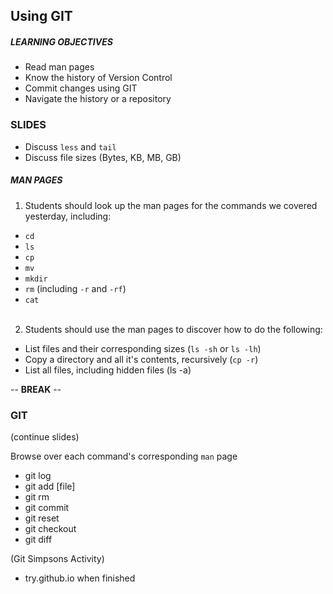 ## Using GIT

##### LEARNING OBJECTIVES
- Read man pages
- Know the history of Version Control
- Commit changes using GIT
- Navigate the history or a repository

### SLIDES

- Discuss `less` and `tail`
- Discuss file sizes (Bytes, KB, MB, GB)

##### MAN PAGES
1. Students should look up the man pages for the commands we covered yesterday, including:
  - `cd`
  - `ls`
  - `cp`
  - `mv`
  - `mkdir`
  - `rm` (including `-r` and `-rf`)
  - `cat`
<br><br>

2. Students should use the man pages to discover how to do the following:
  - List files and their corresponding sizes (`ls -sh` or `ls -lh`)
  - Copy a directory and all it's contents, recursively (`cp -r`)
  - List all files, including hidden files (ls -a)

-- **BREAK** --

### GIT
(continue slides)

Browse over each command's corresponding `man` page

- git log
- git add [file]
- git rm
- git commit
- git reset
- git checkout
- git diff

(Git Simpsons Activity)

- try.github.io when finished
